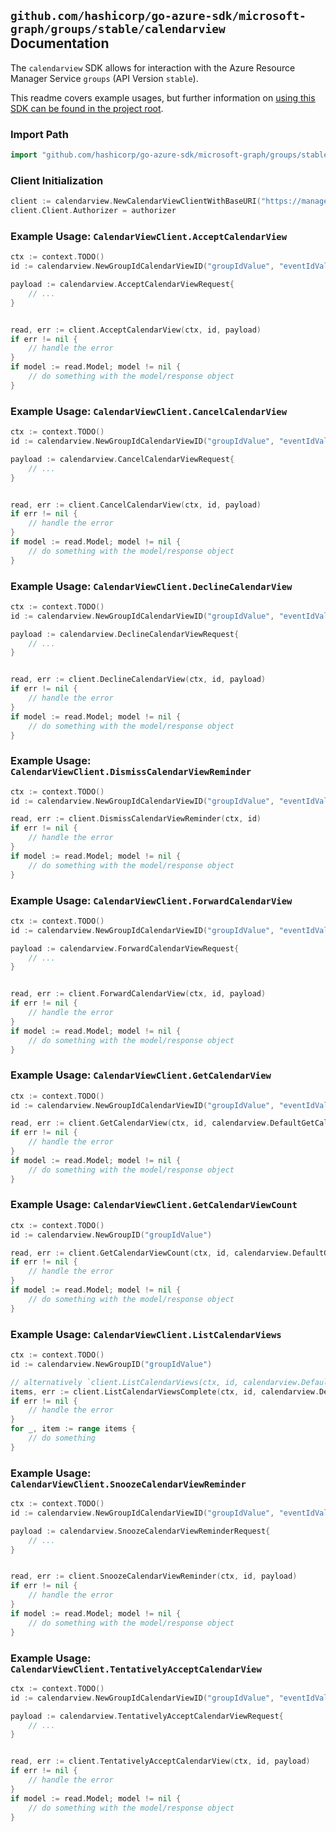 
## `github.com/hashicorp/go-azure-sdk/microsoft-graph/groups/stable/calendarview` Documentation

The `calendarview` SDK allows for interaction with the Azure Resource Manager Service `groups` (API Version `stable`).

This readme covers example usages, but further information on [using this SDK can be found in the project root](https://github.com/hashicorp/go-azure-sdk/tree/main/docs).

### Import Path

```go
import "github.com/hashicorp/go-azure-sdk/microsoft-graph/groups/stable/calendarview"
```


### Client Initialization

```go
client := calendarview.NewCalendarViewClientWithBaseURI("https://management.azure.com")
client.Client.Authorizer = authorizer
```


### Example Usage: `CalendarViewClient.AcceptCalendarView`

```go
ctx := context.TODO()
id := calendarview.NewGroupIdCalendarViewID("groupIdValue", "eventIdValue")

payload := calendarview.AcceptCalendarViewRequest{
	// ...
}


read, err := client.AcceptCalendarView(ctx, id, payload)
if err != nil {
	// handle the error
}
if model := read.Model; model != nil {
	// do something with the model/response object
}
```


### Example Usage: `CalendarViewClient.CancelCalendarView`

```go
ctx := context.TODO()
id := calendarview.NewGroupIdCalendarViewID("groupIdValue", "eventIdValue")

payload := calendarview.CancelCalendarViewRequest{
	// ...
}


read, err := client.CancelCalendarView(ctx, id, payload)
if err != nil {
	// handle the error
}
if model := read.Model; model != nil {
	// do something with the model/response object
}
```


### Example Usage: `CalendarViewClient.DeclineCalendarView`

```go
ctx := context.TODO()
id := calendarview.NewGroupIdCalendarViewID("groupIdValue", "eventIdValue")

payload := calendarview.DeclineCalendarViewRequest{
	// ...
}


read, err := client.DeclineCalendarView(ctx, id, payload)
if err != nil {
	// handle the error
}
if model := read.Model; model != nil {
	// do something with the model/response object
}
```


### Example Usage: `CalendarViewClient.DismissCalendarViewReminder`

```go
ctx := context.TODO()
id := calendarview.NewGroupIdCalendarViewID("groupIdValue", "eventIdValue")

read, err := client.DismissCalendarViewReminder(ctx, id)
if err != nil {
	// handle the error
}
if model := read.Model; model != nil {
	// do something with the model/response object
}
```


### Example Usage: `CalendarViewClient.ForwardCalendarView`

```go
ctx := context.TODO()
id := calendarview.NewGroupIdCalendarViewID("groupIdValue", "eventIdValue")

payload := calendarview.ForwardCalendarViewRequest{
	// ...
}


read, err := client.ForwardCalendarView(ctx, id, payload)
if err != nil {
	// handle the error
}
if model := read.Model; model != nil {
	// do something with the model/response object
}
```


### Example Usage: `CalendarViewClient.GetCalendarView`

```go
ctx := context.TODO()
id := calendarview.NewGroupIdCalendarViewID("groupIdValue", "eventIdValue")

read, err := client.GetCalendarView(ctx, id, calendarview.DefaultGetCalendarViewOperationOptions())
if err != nil {
	// handle the error
}
if model := read.Model; model != nil {
	// do something with the model/response object
}
```


### Example Usage: `CalendarViewClient.GetCalendarViewCount`

```go
ctx := context.TODO()
id := calendarview.NewGroupID("groupIdValue")

read, err := client.GetCalendarViewCount(ctx, id, calendarview.DefaultGetCalendarViewCountOperationOptions())
if err != nil {
	// handle the error
}
if model := read.Model; model != nil {
	// do something with the model/response object
}
```


### Example Usage: `CalendarViewClient.ListCalendarViews`

```go
ctx := context.TODO()
id := calendarview.NewGroupID("groupIdValue")

// alternatively `client.ListCalendarViews(ctx, id, calendarview.DefaultListCalendarViewsOperationOptions())` can be used to do batched pagination
items, err := client.ListCalendarViewsComplete(ctx, id, calendarview.DefaultListCalendarViewsOperationOptions())
if err != nil {
	// handle the error
}
for _, item := range items {
	// do something
}
```


### Example Usage: `CalendarViewClient.SnoozeCalendarViewReminder`

```go
ctx := context.TODO()
id := calendarview.NewGroupIdCalendarViewID("groupIdValue", "eventIdValue")

payload := calendarview.SnoozeCalendarViewReminderRequest{
	// ...
}


read, err := client.SnoozeCalendarViewReminder(ctx, id, payload)
if err != nil {
	// handle the error
}
if model := read.Model; model != nil {
	// do something with the model/response object
}
```


### Example Usage: `CalendarViewClient.TentativelyAcceptCalendarView`

```go
ctx := context.TODO()
id := calendarview.NewGroupIdCalendarViewID("groupIdValue", "eventIdValue")

payload := calendarview.TentativelyAcceptCalendarViewRequest{
	// ...
}


read, err := client.TentativelyAcceptCalendarView(ctx, id, payload)
if err != nil {
	// handle the error
}
if model := read.Model; model != nil {
	// do something with the model/response object
}
```
